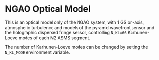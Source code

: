 # NGAO Optical Model

This is an optical model only of the NGAO system, with 1 GS on-axis, atmospheric turbulence and models of the pyramid wavefront sensor and the holographic dispersed fringe sensor, controlling `N_KL=66` Karhunen-Loeve modes of each M2 ASMS segment.

The number of Karhunen-Loeve modes can be changed by setting the `N_KL_MODE` environment variable.